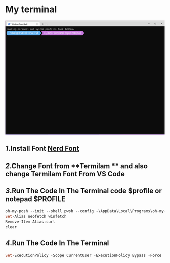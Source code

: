 # My terminal

<a href="https://ohmyposh.dev/"><img style="align:center;" width="700" height="auto" src="./Screenshot_2.png" /></a>
 
## *1*.Install Font <a href='https://github.com/ryanoasis/nerd-fonts/releases/download/v2.1.0/Meslo.zip'> Nerd Font<a/> </br>
## *2*.Change Font from **Termilam ** and also change Termilam Font From **VS Code** </br>
## *3*.Run The Code In  The Terminal **code $profile or notepad $PROFILE**
```dart
oh-my-posh --init --shell pwsh --config ~\AppData\Local\Programs\oh-my-posh\themes\blueish.omp.json | Invoke-Expression
Set-Alias neofetch winfetch
Remove-Item Alias:curl
clear
```
## *4*.Run The Code In  The Terminal 
```dart
Set-ExecutionPolicy -Scope CurrentUser -ExecutionPolicy Bypass -Force
```

